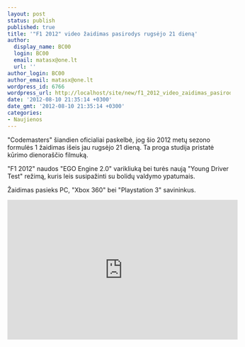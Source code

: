 ```yaml
---
layout: post
status: publish
published: true
title: '"F1 2012" video žaidimas pasirodys rugsėjo 21 dieną'
author:
  display_name: BC00
  login: BC00
  email: matasx@one.lt
  url: ''
author_login: BC00
author_email: matasx@one.lt
wordpress_id: 6766
wordpress_url: http://localhost/site/new/f1_2012_video_zaidimas_pasirodys_rugsejo_21_diena/
date: '2012-08-10 21:35:14 +0300'
date_gmt: '2012-08-10 21:35:14 +0300'
categories:
- Naujienos
---
```

<p>
	&quot;Codemasters&quot; &scaron;iandien oficialiai paskelbė, jog &scaron;io 2012 metų sezono formulės 1 žaidimas i&scaron;eis jau rugsėjo 21 dieną. Ta proga studija pristatė kūrimo dienora&scaron;čio filmuką.</p>
<p>
	&quot;F1 2012&quot; naudos &quot;EGO Engine 2.0&quot; varikliuką bei turės naują &quot;Young Driver Test&quot; režimą, kuris leis susipažinti su bolidų valdymo ypatumais.</p>
<p>
	Žaidimas pasieks PC, &quot;Xbox 360&quot; bei &quot;Playstation 3&quot; savininkus.</p>
<p>
	<iframe allowfullscreen="" frameborder="0" height="315" src="http://www.youtube.com/embed/340yQC96jPk" width="520"></iframe></p>
